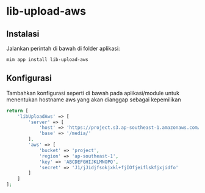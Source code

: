 # lib-upload-aws

## Instalasi

Jalankan perintah di bawah di folder aplikasi:

```
mim app install lib-upload-aws
```

## Konfigurasi

Tambahkan konfigurasi seperti di bawah pada aplikasi/module
untuk menentukan hostname aws yang akan dianggap sebagai kepemilikan

```php
return [
    'libUploadAws' => [
        'server' => [
            'host' => 'https://project.s3.ap-southeast-1.amazonaws.com/media/',
            'base' => '/media/'
        ],
        'aws' => [
            'bucket' => 'project',
            'region' => 'ap-southeast-1',
            'key' => 'ABCDEFGHIJKLMNOPQ',
            'secret' => 'J1/jJidjfsokjxkl+fjIOfjeiflskfjxjidfo'
        ]
    ]
];
```